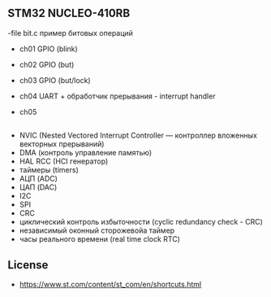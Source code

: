 ## STM32 NUCLEO-410RB

-file bit.c пример битовых операций

- ch01 GPIO (blink)
- ch02 GPIO (but)
- ch03 GPIO (but/lock)

- ch04 UART + обработчик прерывания - interrupt handler
- ch05 

## 

- NVIC (Nested Vectored Interrupt Controller — контроллер вложенных векторных прерываний)
- DMA (контроль управление памятью)
- HAL RCC (HCI генератор)
- таймеры (timers)
- АЦП (ADC) 
- ЦАП (DAC)
- I2C
- SPI
- CRC
- циклический контроль избыточности (cyclic redundancy check - CRC)
- независимый  оконный сторожевойа таймер
- часы реального времени (real time clock RTC)

## License

- https://www.st.com/content/st_com/en/shortcuts.html
